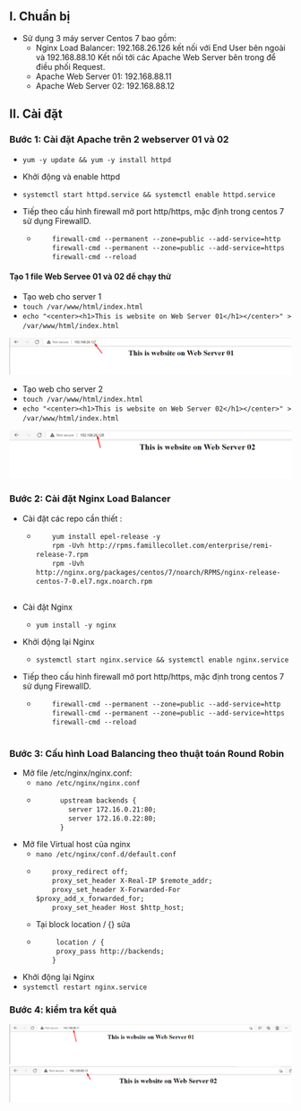 ## I. Chuẩn bị 
- Sử dụng 3 máy server Centos 7 bao gồm:
    + Nginx Load Balancer:  192.168.26.126 kết nối với End User bên ngoài và 192.168.88.10 Kết nối tới các Apache Web Server bên trong để điều phối Request.
    + Apache Web Server 01: 192.168.88.11
    + Apache Web Server 02: 192.168.88.12

## II. Cài đặt
### Bước 1: Cài đặt Apache trên 2 webserver 01 và 02
- `yum -y update && yum -y install httpd`

- Khởi động và enable httpd
- `systemctl start httpd.service && systemctl enable httpd.service`

- Tiếp theo cấu hình firewall mở port http/https, mặc định trong centos 7 sử dụng FirewallD.
    + ```
          firewall-cmd --permanent --zone=public --add-service=http 
          firewall-cmd --permanent --zone=public --add-service=https
          firewall-cmd --reload

#### Tạo 1 file Web Servee 01 và 02 để chạy thử 
- Tạo web cho server 1
- `touch /var/www/html/index.html` 
- `echo "<center><h1>This is website on Web Server 01</h1></center>" > /var/www/html/index.html`

<img src="../img/kh1.png">

- Tạo web cho server 2
- `touch /var/www/html/index.html` 
- `echo "<center><h1>This is website on Web Server 02</h1></center>" > /var/www/html/index.html`
<img src="../img/kh2.png">

### Bước 2: Cài đặt Nginx Load Balancer
- Cài đặt các repo cần thiết :
    + ``` 
          yum install epel-release -y 
          rpm -Uvh http://rpms.famillecollet.com/enterprise/remi-release-7.rpm 
          rpm -Uvh http://nginx.org/packages/centos/7/noarch/RPMS/nginx-release-centos-7-0.el7.ngx.noarch.rpm


- Cài đặt Nginx
    + `yum install -y nginx`

- Khởi động lại Nginx
    + `systemctl start nginx.service && systemctl enable nginx.service`


- Tiếp theo cấu hình firewall mở port http/https, mặc định trong centos 7 sử dụng FirewallD.
    + ```
          firewall-cmd --permanent --zone=public --add-service=http 
          firewall-cmd --permanent --zone=public --add-service=https
          firewall-cmd --reload


### Bước 3: Cấu hình Load Balancing theo thuật toán Round Robin
- Mở file /etc/nginx/nginx.conf:
    + `nano /etc/nginx/nginx.conf`
    + ```
            upstream backends {
              server 172.16.0.21:80;
              server 172.16.0.22:80;
            }

- Mở file Virtual host của nginx
    + `nano /etc/nginx/conf.d/default.conf`
    + ```
          proxy_redirect off;
          proxy_set_header X-Real-IP $remote_addr;
          proxy_set_header X-Forwarded-For $proxy_add_x_forwarded_for;
          proxy_set_header Host $http_host;
    + Tại block location / {} sửa 
    + ```
           location / {
           proxy_pass http://backends;
          }
- Khởi động lại Nginx
- `systemctl restart nginx.service`

### Bước 4: kiểm tra kết quả
<img src="../img/kh3.png">

<img src="../img/kh4.png">
